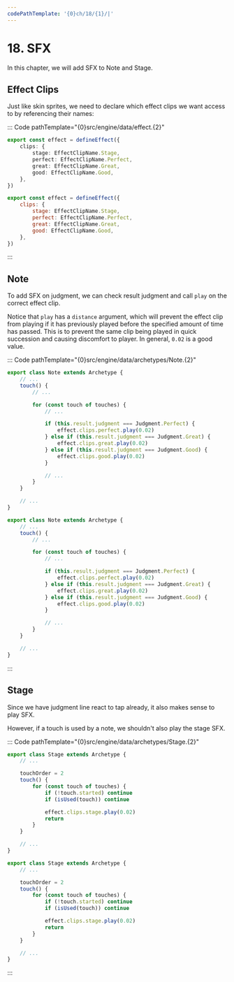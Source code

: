 ```yaml
---
codePathTemplate: '{0}ch/18/{1}/|'
---
```


# 18. SFX

In this chapter, we will add SFX to Note and Stage.

## Effect Clips

Just like skin sprites, we need to declare which effect clips we want access to by referencing their names:

::: Code pathTemplate="{0}src/engine/data/effect.{2}"

```ts
export const effect = defineEffect({
    clips: {
        stage: EffectClipName.Stage,
        perfect: EffectClipName.Perfect,
        great: EffectClipName.Great,
        good: EffectClipName.Good,
    },
})
```

```js
export const effect = defineEffect({
    clips: {
        stage: EffectClipName.Stage,
        perfect: EffectClipName.Perfect,
        great: EffectClipName.Great,
        good: EffectClipName.Good,
    },
})
```

:::

## Note

To add SFX on judgment, we can check result judgment and call `play` on the correct effect clip.

Notice that `play` has a `distance` argument, which will prevent the effect clip from playing if it has previously played before the specified amount of time has passed. This is to prevent the same clip being played in quick succession and causing discomfort to player. In general, `0.02` is a good value.

::: Code pathTemplate="{0}src/engine/data/archetypes/Note.{2}"

```ts
export class Note extends Archetype {
    // ...
    touch() {
        // ...

        for (const touch of touches) {
            // ...

            if (this.result.judgment === Judgment.Perfect) {
                effect.clips.perfect.play(0.02)
            } else if (this.result.judgment === Judgment.Great) {
                effect.clips.great.play(0.02)
            } else if (this.result.judgment === Judgment.Good) {
                effect.clips.good.play(0.02)
            }

            // ...
        }
    }

    // ...
}
```

```js
export class Note extends Archetype {
    // ...
    touch() {
        // ...

        for (const touch of touches) {
            // ...

            if (this.result.judgment === Judgment.Perfect) {
                effect.clips.perfect.play(0.02)
            } else if (this.result.judgment === Judgment.Great) {
                effect.clips.great.play(0.02)
            } else if (this.result.judgment === Judgment.Good) {
                effect.clips.good.play(0.02)
            }

            // ...
        }
    }

    // ...
}
```

:::

## Stage

Since we have judgment line react to tap already, it also makes sense to play SFX.

However, if a touch is used by a note, we shouldn't also play the stage SFX.

::: Code pathTemplate="{0}src/engine/data/archetypes/Stage.{2}"

```ts
export class Stage extends Archetype {
    // ...

    touchOrder = 2
    touch() {
        for (const touch of touches) {
            if (!touch.started) continue
            if (isUsed(touch)) continue

            effect.clips.stage.play(0.02)
            return
        }
    }

    // ...
}
```

```js
export class Stage extends Archetype {
    // ...

    touchOrder = 2
    touch() {
        for (const touch of touches) {
            if (!touch.started) continue
            if (isUsed(touch)) continue

            effect.clips.stage.play(0.02)
            return
        }
    }

    // ...
}
```

:::
